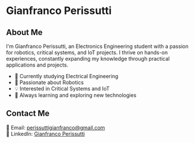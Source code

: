 # Gianfranco Perissutti

## About Me

I'm Gianfranco Perissutti, an Electronics Engineering student with a passion for robotics, critical systems, and IoT projects. I thrive on hands-on experiences, constantly expanding my knowledge through practical applications and projects.

- 🔌 Currently studying Electrical Engineering
- 🤖 Passionate about Robotics
- 💡 Interested in Critical Systems and IoT
- 🌱 Always learning and exploring new technologies

## Contact Me

📧 Email: perissuttigianfranco@gmail.com  
🔗 LinkedIn: [Gianfranco Perissutti](https://www.linkedin.com/in/gianfranco-perissutti/)


